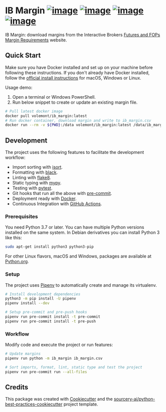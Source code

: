 # IB Margin [![image](https://img.shields.io/github/pipenv/locked/python-version/volemont/ib_margin)](https://github.com/volemont/ib_margin) [![image](https://img.shields.io/github/license/volemont/ib_margin)](https://github.com/volemont/ib_margin/blob/master/LICENSE) [![image](https://github.com/volemont/ib_margin/workflows/Test/badge.svg)](https://github.com/volemont/ib_margin/actions?query=workflow%3ATest) [![image](https://img.shields.io/docker/v/volemont/ib_margin)](https://hub.docker.com/r/volemont/ib_margin/tags)

IB Margin: download margins from the Interactive Brokers
[Futures and FOPs Margin Requirements](https://www.interactivebrokers.com/en/index.php?f=26662)
website.

## Quick Start

Make sure you have Docker installed and set up on your machine before following
these instructions. If you don't already have Docker installed, follow the
[official install instructions](https://docs.docker.com/get-docker) for macOS,
Windows or Linux.

Usage demo:

1. Open a terminal or Windows PowerShell.
1. Run below snippet to create or update an existing margin file.

```sh
# Pull latest docker image
docker pull volemont/ib_margin:latest
# Run docker container, download margin and write to ib_margin.csv
docker run --rm -v ${PWD}:/data volemont/ib_margin:latest /data/ib_margin.csv
```

## Development

The project uses the following features to facilitate the development workflow:

- Import sorting with [isort](https://github.com/timothycrosley/isort).
- Formatting with [black](https://github.com/psf/black).
- Linting with [flake8](http://flake8.pycqa.org/en/latest).
- Static typing with [mypy](http://mypy-lang.org).
- Testing with [pytest](https://docs.pytest.org/en/latest).
- Git hooks that run all the above with [pre-commit](https://pre-commit.com).
- Deployment ready with [Docker](https://docker.com).
- Continuous Integration with [GitHub Actions](https://github.com/features/actions).

### Prerequisites

You need Python 3.7 or later. You can have multiple Python versions installed on
the same system. In Debian derivatives you can install Python 3 like this:

```sh
sudo apt-get install python3 python3-pip
```

For other Linux flavors, macOS and Windows, packages are available at
[Python.org](http://www.python.org/getit).

### Setup

The project uses [Pipenv](https://pipenv.pypa.io) to automatically create and
manage its virtualenv.

```sh
# Install development dependencies
python3 -m pip install -U pipenv
pipenv install --dev

# Setup pre-commit and pre-push hooks
pipenv run pre-commit install -t pre-commit
pipenv run pre-commit install -t pre-push
```

### Workflow

Modify code and execute the project or run features:

```sh
# Update margins
pipenv run python -m ib_margin ib_margin.csv

# Sort imports, format, lint, static type and test the project
pipenv run pre-commit run --all-files
```

## Credits

This package was created with
[Cookiecutter](https://github.com/cookiecutter/cookiecutter) and the
[sourcery-ai/python-best-practices-cookiecutter](https://github.com/sourcery-ai/python-best-practices-cookiecutter)
project template.
